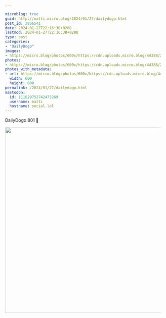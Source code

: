 ```yaml
---

microblog: true
guid: http://matti.micro.blog/2024/01/27/dailydogo.html
post_id: 3856541
date: 2024-01-27T22:16:38+0200
lastmod: 2024-01-27T22:16:38+0200
type: post
categories:
- "DailyDogo"
images:
- https://micro.blog/photos/600x/https://cdn.uploads.micro.blog/44388/2024/4b2e9a8971be444bbd222ba998d0947f.jpg
photos:
- https://micro.blog/photos/600x/https://cdn.uploads.micro.blog/44388/2024/4b2e9a8971be444bbd222ba998d0947f.jpg
photos_with_metadata:
- url: https://micro.blog/photos/600x/https://cdn.uploads.micro.blog/44388/2024/4b2e9a8971be444bbd222ba998d0947f.jpg
  width: 600
  height: 600
permalink: /2024/01/27/dailydogo.html
mastodon:
  id: 111829752742473269
  username: matti
  hostname: social.lol
---
```

DailyDogo 801 🐶

<img src="/media/uploads/2024/4b2e9a8971be444bbd222ba998d0947f.jpg" width="600" height="600" alt="" />
